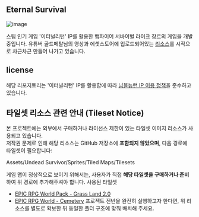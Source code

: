 ## Eternal Survival

![image](https://github.com/user-attachments/assets/b7d082b2-de12-49ed-a479-8ddc74671351)

스팀 인기 게임 '이터널리턴' IP를 활용한 뱀파이어 서바이벌 라이크 장르의 게임을 개발중입니다.
유튜버 골드메탈님의 영상과 에셋스토어에 업로드되어있는 [리소스](https://assetstore.unity.com/packages/2d/undead-survivor-assets-pack-238068?clickref=1011lAAmpGkC&utm_source=partnerize&utm_medium=affiliate&utm_campaign=unity_affiliate#content)를 시작으로 차근차근 만들어 나가고 있습니다.

## license

해당 리포지토리는 '이터널리턴' IP를 활용함에 따라 [님블뉴런 IP 이용 정책](https://support.playeternalreturn.com/hc/ko/articles/15550557037849-%EB%8B%98%EB%B8%94%EB%89%B4%EB%9F%B0-IP-%EC%9D%B4%EC%9A%A9-%EC%A0%95%EC%B1%85-2023-02-14)을 준수하고 있습니다.

## 타일셋 리소스 관련 안내 (Tileset Notice)

본 프로젝트에는 외부에서 구매하거나 라이선스 제한이 있는 타일셋 이미지 리소스가 사용되고 있습니다.  
저작권 문제로 인해 해당 리소스는 GitHub 저장소에 **포함되지 않았으며**, 다음 경로에 타일셋이 필요합니다:

Assets/Undead Survivor/Sprites/Tiled Maps/Tilesets

게임 맵이 정상적으로 보이기 위해서는, 사용자가 직접 **해당 타일셋을 구매하거나 준비**하여 위 경로에 추가해주셔야 합니다.
사용된 타일셋
- [EPIC RPG World Pack - Grass Land 2.0](https://rafaelmatos.itch.io/epic-rpg-world-pack-grass-land20-asset)
- [EPIC RPG World  -  Cemetery](https://rafaelmatos.itch.io/epic-rpg-world-cemetery-asset)
프로젝트 전반을 완전히 실행하고자 한다면, 위 리소스를 별도로 확보한 뒤 동일한 폴더 구조에 맞춰 배치해 주세요.
